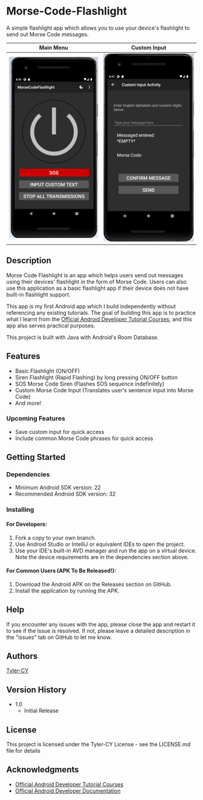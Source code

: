 # Morse-Code-Flashlight

A simple flashlight app which allows you to use your device's flashlight to send out Morse Code messages.

Main Menu | Custom Input
--- | ---
![App Screenshot](./doc/img/main_menu_screenshot.png) | ![App Screenshot](./doc/img/input_screenshot.png)

## Description

Morse Code Flashlight is an app which helps users send out messages using their devices' flashlight in the form of Morse Code.
Users can also use this application as a basic flashlight app if their device does not have built-in flashlight support.

This app is my first Android app which I build independently without referencing any existing tutorials. The goal of building 
this app is to practice what I learnt from the [Official Android Developer Tutorial Courses](https://developer.android.com/courses), 
and this app also serves practical purposes.

This project is built with Java with Android's Room Database.

## Features
- Basic Flashlight (ON/OFF)
- Siren Flashlight (Rapid Flashing) by long pressing ON/OFF button
- SOS Morse Code Siren (Flashes SOS sequence indefinitely)
- Custom Morse Code Input (Translates user's sentence input into Morse Code)
- And more!

### Upcoming Features
- Save custom input for quick access
- Include common Morse Code phrases for quick access

## Getting Started

### Dependencies

* Minimum Android SDK version: 22
* Recommended Android SDK version: 32

### Installing

#### For Developers:
1. Fork a copy to your own branch.
2. Use Android Studio or IntelliJ or equivalent IDEs to open the project.
3. Use your IDE's built-in AVD manager and run the app on a virtual device. Note the device requirements are in the dependencies section above.

#### For Common Users (APK To Be Released!):
1. Download the Android APK on the Releases section on GitHub.
2. Install the application by running the APK.

## Help

If you encounter any issues with the app, please close the app and restart it to see if the issue is resolved. If not, please leave a detailed description in the "issues" tab on GitHub to let me know.

## Authors

[Tyler-CY](https://github.com/Tyler-CY)

## Version History

* 1.0
    * Initial Release

## License

This project is licensed under the Tyler-CY License - see the LICENSE.md file for details

## Acknowledgments

* [Official Android Developer Tutorial Courses](https://developer.android.com/courses)
* [Official Android Developer Documentation](https://developer.android.com/docs)


